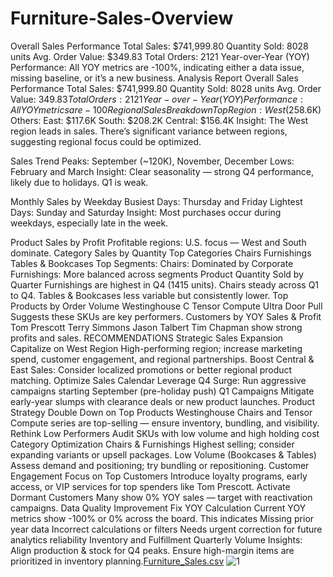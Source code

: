 # Furniture-Sales-Overview
Overall Sales Performance Total Sales: $741,999.80 Quantity Sold: 8028 units Avg. Order Value: $349.83 Total Orders: 2121 Year-over-Year (YOY) Performance: All YOY metrics are -100%, indicating either a data issue, missing baseline, or it’s a new business.
Analysis Report
Overall Sales Performance
Total Sales: $741,999.80
Quantity Sold: 8028 units
Avg. Order Value: $349.83
Total Orders: 2121
Year-over-Year (YOY) Performance: All YOY metrics are -100%, indicating either a data issue, missing baseline, or it’s a new business.
Regional Sales Breakdown
Top Region: West ($258.6K)
Others:
East: $117.6K
South: $208.2K
Central: $156.4K
Insight: The West region leads in sales. There’s significant variance between regions, suggesting regional focus could be optimized.

Sales Trend
Peaks: September (~120K), November, December
Lows: February and March
Insight: Clear seasonality — strong Q4 performance, likely due to holidays. Q1 is weak.

Monthly Sales by Weekday
Busiest Days: Thursday and Friday
Lightest Days: Sunday and Saturday
Insight: Most purchases occur during weekdays, especially late in the week.

Product Sales by Profit
Profitable regions: U.S. focus — West and South dominate.
Category Sales by Quantity
Top Categories
Chairs
Furnishings
Tables & Bookcases
Top Segments:
Chairs: Dominated by Corporate
Furnishings: More balanced across segments
Product Quantity Sold by Quarter
Furnishings are highest in Q4 (1415 units).
Chairs steady across Q1 to Q4.
Tables & Bookcases less variable but consistently lower.
Top Products by Order Volume
Westinghouse C
Tensor Compute
Ultra Door Pull
Suggests these SKUs are key performers.
Customers by YOY Sales & Profit
Tom Prescott
Terry Simmons
Jason Talbert
Tim Chapman
show strong profits and sales.
RECOMMENDATIONS
Strategic Sales Expansion
Capitalize on West Region
High-performing region; increase marketing spend, customer engagement, and regional partnerships.
Boost Central & East Sales:
Consider localized promotions or better regional product matching.
Optimize Sales Calendar
Leverage Q4 Surge:
Run aggressive campaigns starting September (pre-holiday push)
Q1 Campaigns
Mitigate early-year slumps with clearance deals or new product launches.
Product Strategy
Double Down on Top Products
Westinghouse Chairs and Tensor Compute series are top-selling — ensure inventory, bundling, and visibility.
Rethink Low Performers
Audit SKUs with low volume and high holding cost
Category Optimization
Chairs & Furnishings
Highest selling; consider expanding variants or upsell packages.
Low Volume (Bookcases & Tables)
Assess demand and positioning; try bundling or repositioning.
Customer Engagement
Focus on Top Customers
Introduce loyalty programs, early access, or VIP services for top spenders like Tom Prescott.
Activate Dormant Customers
Many show 0% YOY sales — target with reactivation campaigns.
Data Quality Improvement
Fix YOY Calculation
Current YOY metrics show -100% or 0% across the board. This indicates
Missing prior year data
Incorrect calculations or filters
Needs urgent correction for future analytics reliability
Inventory and Fulfillment
Quarterly Volume Insights:
Align production & stock for Q4 peaks.
Ensure high-margin items are prioritized in inventory planning.[Furniture_Sales.csv](https://github.com/user-attachments/files/21546347/Furniture_Sales.csv)
![1](https://github.com/user-attachments/assets/01f49974-a414-4058-b2cf-386dd207b2bd)
